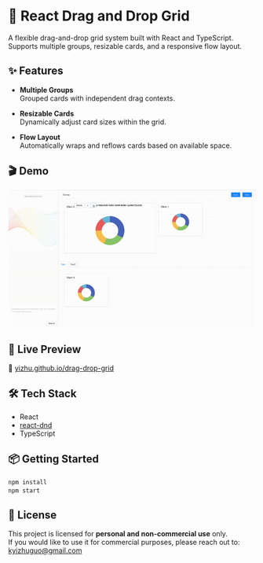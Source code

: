 # 🧱 React Drag and Drop Grid
A flexible drag-and-drop grid system built with React and TypeScript.  
Supports multiple groups, resizable cards, and a responsive flow layout.

## ✨ Features
- **Multiple Groups**  
  Grouped cards with independent drag contexts.

- **Resizable Cards**  
  Dynamically adjust card sizes within the grid.

- **Flow Layout**  
  Automatically wraps and reflows cards based on available space.

## 🎬 Demo
![Demo](./public/demo.gif)

## 🚀 Live Preview  
 🔗 [yizhu.github.io/drag-drop-grid](https://yizhu.github.io/drag-drop-grid)

## 🛠 Tech Stack
- React
- [react-dnd](https://react-dnd.github.io/react-dnd/about)
- TypeScript

## 📦 Getting Started
```bash
npm install
npm start
```

## 📄 License
This project is licensed for **personal and non-commercial use** only.  
If you would like to use it for commercial purposes, please reach out to: kyizhuguo@gmail.com